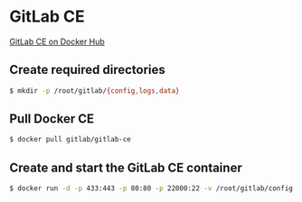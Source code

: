 # GitLab CE

[GitLab CE on Docker Hub](https://hub.docker.com/r/gitlab/gitlab-ce)

## Create required directories
``` sh
$ mkdir -p /root/gitlab/{config,logs,data}
```

## Pull Docker CE
``` sh
$ docker pull gitlab/gitlab-ce
```

## Create and start the GitLab CE container
``` sh
$ docker run -d -p 433:443 -p 80:80 -p 22000:22 -v /root/gitlab/config:/etc/gitlab -v /root/gitlab/logs:/var/log/gitlab -v /root/gitlab/data:/var/opt/gitlab --name gitlab gitlab/gitlab-ce:latest
```


